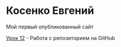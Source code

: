 # Косенко Евгений
Мой первый опубликованный сайт

[Урок 12](Kosenko99.github.io/lesson12/ "Мой первый опубликованный сайт") - Работа с репозиторием на GitHub
